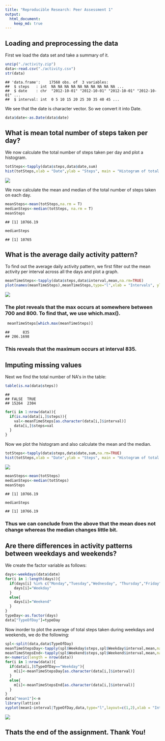 ```yaml
---
title: "Reproducible Research: Peer Assessment 1"
output: 
  html_document:
    keep_md: true
---
```



## Loading and preprocessing the data

First we load the data set and take a summary of it.


```r
unzip("./activity.zip")
data<-read.csv("./activity.csv")
str(data)
```

```
## 'data.frame':	17568 obs. of  3 variables:
##  $ steps   : int  NA NA NA NA NA NA NA NA NA NA ...
##  $ date    : chr  "2012-10-01" "2012-10-01" "2012-10-01" "2012-10-01" ...
##  $ interval: int  0 5 10 15 20 25 30 35 40 45 ...
```

We see that the date is character vector. So we convert it into Date.


```r
data$date<-as.Date(data$date)
```


## What is mean total number of steps taken per day?

We now calculate the total number of steps taken per day and plot a histogram.


```r
totSteps<-tapply(data$steps,data$date,sum)
hist(totSteps,xlab = "Date",ylab = "Steps", main = "Histogram of total steps")
```

![](PA1_template_files/figure-html/unnamed-chunk-3-1.png)<!-- -->

We now calculate the mean and median of the total number of steps taken on each day.


```r
meanSteps<-mean(totSteps,na.rm = T)
medianSteps<-median(totSteps, na.rm = T)
meanSteps
```

```
## [1] 10766.19
```

```r
medianSteps
```

```
## [1] 10765
```

## What is the average daily activity pattern?


To find out the average daily activity pattern, we first filter out the mean activity per interval across all the days and plot a graph.


```r
meanTimeSteps<-tapply(data$steps,data$interval,mean,na.rm=TRUE)
plot(names(meanTimeSteps),meanTimeSteps,type="l",xlab = "Intervals", ylab = "Mean Steps")
```

![](PA1_template_files/figure-html/unnamed-chunk-5-1.png)<!-- -->

### The plot reveals that the max occurs at somewhere between 700 and 800. To find that, we use which.max().


```r
 meanTimeSteps[which.max(meanTimeSteps)]
```

```
##      835 
## 206.1698
```

### This reveals that the maximum occurs at interval 835.

## Imputing missing values

Next we find the total number of NA's in the table:


```r
table(is.na(data$steps))
```

```
## 
## FALSE  TRUE 
## 15264  2304
```


```r
for(i in 1:nrow(data)){
  if(is.na(data[i,]$steps)){
    val<-meanTimeSteps[as.character(data[i,]$interval)]
    data[i,]$steps=val    
  }
}
```

Now we plot the histogram and also calculate the mean and the median.


```r
totSteps<-tapply(data$steps,data$date,sum,na.rm=TRUE)
hist(totSteps,xlab = "Date",ylab = "Steps", main = "Histogram of total steps without NA's")
```

![](PA1_template_files/figure-html/unnamed-chunk-9-1.png)<!-- -->

```r
meanSteps<-mean(totSteps)
medianSteps<-median(totSteps)
meanSteps
```

```
## [1] 10766.19
```

```r
medianSteps
```

```
## [1] 10766.19
```


### Thus we can conclude from the above that the mean does not change whereas the median changes little bit.

## Are there differences in activity patterns between weekdays and weekends?



We create the factor variable as follows:


```r
days<-weekdays(data$date)
for(i in 1:length(days)){
  if(days[i] %in% c("Monday","Tuesday","Wednesday", "Thursday","Friday")){
    days[i]="Weekday"
  }
  else{
    days[i]="Weekend"
  }
}
typeDay<-as.factor(days)
data["TypeOfDay"]=typeDay
```

Now inorder to plot the average of total steps taken during weekdays and weekends, we do the following:


```r
spl<-split(data,data$TypeOfDay)
meanTimeStepsDay<-tapply(spl$Weekday$steps,spl$Weekday$interval,mean,na.rm=TRUE)
meanTimeStepsEnd<-tapply(spl$Weekend$steps,spl$Weekend$interval,mean,na.rm=TRUE)
m<-numeric(length = nrow(data))
for(i in 1:nrow(data)){
  if(data[i,]$TypeOfDay=="Weekday"){
    m[i]<-meanTimeStepsDay[as.character(data[i,]$interval)]
  }
  else{
    m[i]<-meanTimeStepsEnd[as.character(data[i,]$interval)]
  }
}
data["mean1"]<-m
library(lattice)
xyplot(mean1~interval|TypeOfDay,data,type="l",layout=c(1,2),xlab = "Interval",ylab = "Number of steps")
```

![](PA1_template_files/figure-html/unnamed-chunk-11-1.png)<!-- -->

## Thats the end of the assignment. Thank You!

